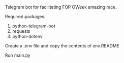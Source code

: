 Telegram bot for facilitating FOP OWeek amazing race.

Required packages:
1. python-telegram-bot
2. requests
3. python-dotenv

Create a .env file and copy the contents of env.README

Run main.py